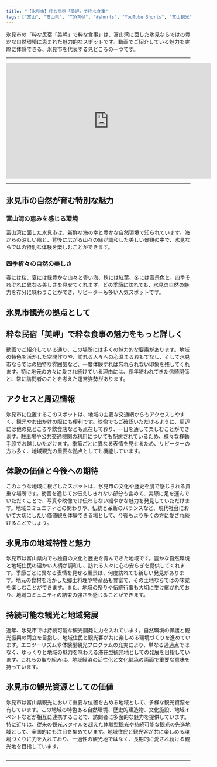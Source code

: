 ```yaml
---
title: "【氷見市】粋な民宿「美岬」で粋な食事"
tags: ["富山", "富山県", "TOYAMA", "#shorts", "YouTube Shorts", "富山観光", "富山旅行", "北陸観光", "氷見市", "県西部", "富山県の観光スポット", "富山県でおすすめの場所", "富山県の見どころ"]
---
```


氷見市の「粋な民宿「美岬」で粋な食事」は、富山湾に面した氷見ならではの豊かな自然環境に恵まれた魅力的なスポットです。動画でご紹介している魅力を実際に体感できる、氷見市を代表する見どころの一つです。

---

<!-- 🎥 YouTube動画埋め込み -->
<iframe width="560" height="315" src="https://www.youtube.com/embed/ZrK2nN8FdHw" title="YouTube video player" frameborder="0" allowfullscreen></iframe>

---

## 氷見市の自然が育む特別な魅力

### 富山湾の恵みを感じる環境

富山湾に面した氷見市は、新鮮な海の幸と豊かな自然環境で知られています。海からの涼しい風と、背後に広がる山々の緑が調和した美しい景観の中で、氷見ならではの特別な体験を楽しむことができます。

### 四季折々の自然の美しさ

春には桜、夏には緑豊かな山々と青い海、秋には紅葉、冬には雪景色と、四季それぞれに異なる美しさを見せてくれます。どの季節に訪れても、氷見の自然の魅力を存分に味わうことができ、リピーターも多い人気スポットです。

## 氷見市観光の拠点として

## 粋な民宿「美岬」で粋な食事の魅力をもっと詳しく

動画でご紹介している通り、この場所には多くの魅力的な要素があります。地域の特色を活かした空間作りや、訪れる人々への心温まるおもてなし、そして氷見市ならではの独特な雰囲気など、一度体験すれば忘れられない印象を残してくれます。特に地元の方々に愛され続けている理由には、長年培われてきた信頼関係と、常に訪問者のことを考えた運営姿勢があります。

## アクセスと周辺情報

氷見市に位置するこのスポットは、地域の主要な交通網からもアクセスしやすく、観光やお出かけの際にも便利です。映像でもご確認いただけるように、周辺には他の見どころや飲食店なども点在しており、一日を通して楽しむことができます。駐車場や公共交通機関の利用についても配慮されているため、様々な移動手段でお越しいただけます。季節ごとに異なる表情を見せるため、リピーターの方も多く、地域観光の重要な拠点としても機能しています。

## 体験の価値と今後への期待

このような地域に根ざしたスポットは、氷見市の文化や歴史を肌で感じられる貴重な場所です。動画を通じてお伝えしきれない部分も含めて、実際に足を運んでいただくことで、写真や映像では伝わらない細やかな魅力を発見していただけます。地域コミュニティとの関わりや、伝統と革新のバランスなど、現代社会において大切にしたい価値観を体験できる場として、今後もより多くの方に愛され続けることでしょう。

## 氷見市の地域特性と魅力

氷見市は富山県内でも独自の文化と歴史を育んできた地域です。豊かな自然環境と地域住民の温かい人柄が調和し、訪れる人々に心の安らぎを提供してくれます。季節ごとに異なる表情を見せる風景は、何度訪れても新しい発見があります。地元の食材を活かした郷土料理や特産品も豊富で、その土地ならではの味覚を楽しむことができます。また、地域の祭りや伝統行事も大切に受け継がれており、地域コミュニティの結束の強さを感じることができます。

## 持続可能な観光と地域発展

近年、氷見市では持続可能な観光開発に力を入れています。自然環境の保護と観光振興の両立を目指し、地域住民と観光客が共に楽しめる環境づくりを進めています。エコツーリズムや体験型観光プログラムの充実により、単なる通過点ではなく、ゆっくりと地域の魅力を味わえる滞在型観光地としての発展を目指しています。これらの取り組みは、地域経済の活性化と文化継承の両面で重要な意味を持っています。

## 氷見市の観光資源としての価値

氷見市は富山県観光において重要な位置を占める地域として、多様な観光資源を有しています。この地域の特色ある自然環境、歴史的建造物、文化施設、地域イベントなどが相互に連携することで、訪問者に多面的な魅力を提供しています。特に近年は、従来の観光スタイルを超えた体験型観光や持続可能な観光の先進地域として、全国的にも注目を集めています。地域住民と観光客が共に楽しめる環境づくりに力を入れており、一過性の観光地ではなく、長期的に愛され続ける観光地を目指しています。

---

<!-- 🗺 Googleマップ（自動表示: page.tsxで地域名から自動生成） -->

<!-- 📍 宿泊リンク（自動表示: page.tsxで地域別リンクを自動生成）
     - タイトルから地域名を抽出
     - JTB / 楽天トラベル / じゃらん / 一休.com 対応
     - 環境変数でプロバイダー切替可能
-->

<!-- 📚 関連記事（自動表示: page.tsxで同カテゴリから2件自動選択） -->

<!-- 🏷️ タグ（自動表示: page.tsxで記事最下部に自動配置） -->

---

<!--
【記事文字数ルール】
- 基本文字数: 最低1000文字以上
- 推奨文字数: 1000〜1500文字（スマホ読みやすさ最優先）
- 上限なし: 情報量的に必要な場合は1500文字や2000文字を超えても良い
- 判断基準: 読者にとって価値ある情報を過不足なく提供できる文字数

【記事構成の最終形】
1. タイトル・動画・本文
2. まとめ
3. Googleマップ（見出しなし、マップのみ自動表示）
4. **宿泊リンク（地域別自動生成）** ← 2025年10月7日追加
5. 関連記事（H3、同カテゴリから2件自動選択）
6. タグ（記事最下部に自動表示）
7. ナビゲーションボタン

【宿泊リンクシステム仕様】
- タイトルから地域名を自動抽出（【〇〇市】形式優先）
- 北陸地方地域辞書: 富山/石川/福井の主要都市対応
- 対応プロバイダー: JTB（既定）/ 楽天トラベル / じゃらん / 一休.com
- 環境変数で切替: NEXT_PUBLIC_DEFAULT_TRAVEL_PROVIDER
- URLテンプレート: 地域名自動エンコード + アフィリエイトID挿入
- 配置位置: Googleマップ直後、関連記事より前

【自動生成セクション】
※以下はpage.tsxで自動生成されるため、記事本文には含めない
- Googleマップ: タイトル【】内の地域名から生成
- 宿泊リンク: 地域名抽出 → Deeplink生成 → スタイル適用
- 関連記事: 同カテゴリから2件を自動選択・リンク化
- タグ: 記事データから最下部に自動配置

【削除済みセクション】
※アクセス方法・周辺情報・公式リンクセクションは不要（2025年10月5日削除）

【AdSense・アフィリエイト】
- Google AdSense: 全ページ自動読み込み（layout.tsx）
- アフィリエイトスクリプト: AffilScript（layout.tsx）
- data-affil属性での動的リンク変換機能あり（現在は宿泊リンクで代替）

【最終更新】2025年10月7日 - 地域別宿泊リンク自動生成システム実装
-->
